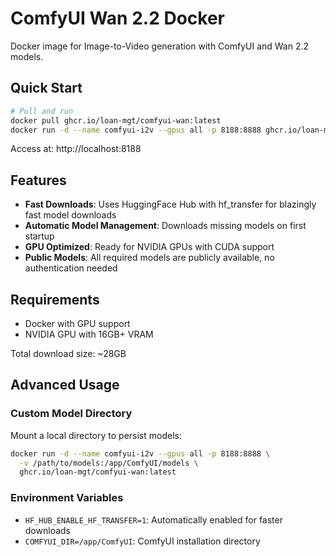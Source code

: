 # ComfyUI Wan 2.2 Docker

Docker image for Image-to-Video generation with ComfyUI and Wan 2.2 models.

## Quick Start

```bash
# Pull and run
docker pull ghcr.io/loan-mgt/comfyui-wan:latest
docker run -d --name comfyui-i2v --gpus all -p 8188:8888 ghcr.io/loan-mgt/comfyui-wan:latest
```

Access at: http://localhost:8188

## Features

- **Fast Downloads**: Uses HuggingFace Hub with hf_transfer for blazingly fast model downloads
- **Automatic Model Management**: Downloads missing models on first startup
- **GPU Optimized**: Ready for NVIDIA GPUs with CUDA support
- **Public Models**: All required models are publicly available, no authentication needed

## Requirements

- Docker with GPU support
- NVIDIA GPU with 16GB+ VRAM

Total download size: ~28GB

## Advanced Usage

### Custom Model Directory

Mount a local directory to persist models:

```bash
docker run -d --name comfyui-i2v --gpus all -p 8188:8888 \
  -v /path/to/models:/app/ComfyUI/models \
  ghcr.io/loan-mgt/comfyui-wan:latest
```

### Environment Variables

- `HF_HUB_ENABLE_HF_TRANSFER=1`: Automatically enabled for faster downloads
- `COMFYUI_DIR=/app/ComfyUI`: ComfyUI installation directory
